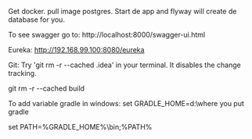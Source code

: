 Get docker.
pull image postgres.
Start de app and flyway will create de database for you.

To see swagger go to:
http://localhost:8000/swagger-ui.html

Eureka:
http://192.168.99.100:8080/eureka

Git:
Try 'git rm -r --cached .idea' in your terminal. It disables the change tracking.

git rm -r --cached build

To add variable gradle in windows:
set GRADLE_HOME=d:\where you put gradle

set PATH=%GRADLE_HOME%\bin;%PATH%
